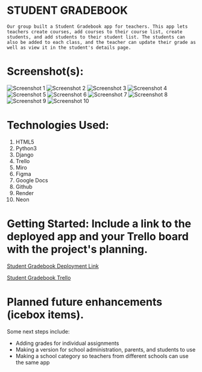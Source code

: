 # STUDENT GRADEBOOK
    Our group built a Student Gradebook app for teachers. This app lets teachers create courses, add courses to their course list, create students, and add students to their student list. The students can also be added to each class, and the teacher can update their grade as well as view it in the student's details page. 


# Screenshot(s):

![Screenshot 1](/imgs/ScreenShot1.png)
![Screenshot 2](/imgs/ScreenShot2.png)
![Screenshot 3](/imgs/ScreenShot3.png)
![Screenshot 4](/imgs/ScreenShot4.png)
![Screenshot 5](/imgs/ScreenShot5.png)
![Screenshot 6](/imgs/ScreenShot6.png)
![Screenshot 7](/imgs/ScreenShot7.png)
![Screenshot 8](/imgs/ScreenShot8.png)
![Screenshot 9](/imgs/ScreenShot9.png)
![Screenshot 10](/imgs/ScreenShot10.png)

# Technologies Used:

1.  HTML5
2.  Python3
3.  Django
4.  Trello
5.  Miro
6.  Figma
7.  Google Docs
8.  Github
9.  Render
10. Neon


# Getting Started: Include a link to the deployed app and your Trello board with the project's planning.

[Student Gradebook Deployment Link](https://student-gradebook.onrender.com)

[Student Gradebook Trello](https://trello.com/b/5gKh1Pbb/highschool-gradebook)


# Planned future enhancements (icebox items).

Some next steps include:
* Adding grades for individual assignments
* Making a version for school administration, parents, and students to use
* Making a school category so teachers from different schools can use the same app
